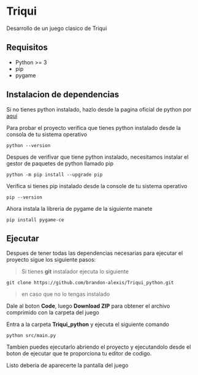 # Triqui 

Desarrollo de un juego clasico de Triqui 

## Requisitos
- Python >= 3
- pip 
- pygame

## Instalacion de dependencias

Si no tienes python instalado, hazlo desde la pagina oficial de python por [aqui](https://www.python.org/downloads/)

Para probar el proyecto verifica que tienes python instalado desde la consola de tu sistema operativo

```shell
python --version
```

Despues de verifivar que tiene python instalado, necesitamos instalar el gestor de paquetes de python llamado pip

```shell
python -m pip install --upgrade pip
```

Verifica si tienes pip instalado desde la console de tu sistema operativo

```shell
pip --version
```

Ahora instala la libreria de pygame de la siguiente manete
```shell
pip install pygame-ce
```

## Ejecutar

Despues de tener todas las dependencias necesarias para ejecutar el proyecto sigue los siguiente pasos:

> Si tienes **git** instalador ejecuta lo siguiente

```shell
git clone https://github.com/brandon-alexis/Triqui_python.git
```

> en caso que no lo tengas instalado

Dale al boton **Code**, luego **Download ZIP** para obtener el archivo comprimido con la carpeta del juego

Entra a la carpeta **Triqui_python** y ejecuta el siguiente comando 

```shell
python src/main.py
```

Tambien puedes ejecutarlo abriendo el proyecto y ejecutandolo desde el boton de ejecutar que te proporciona tu editor de codigo.

Listo deberia de aparecerte la pantalla del juego






